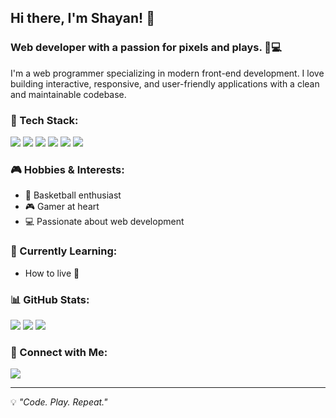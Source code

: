 ## Hi there, I'm Shayan! 👋

### Web developer with a passion for pixels and plays. 🏀💻

I'm a web programmer specializing in modern front-end development. I love building interactive, responsive, and user-friendly applications with a clean and maintainable codebase.

### 🚀 Tech Stack:

<p align="left">
  <img src="https://img.shields.io/badge/React-000000?style=for-the-badge&logo=react&logoColor=black" />
  <img src="https://img.shields.io/badge/JavaScript-000000?style=for-the-badge&logo=javascript&logoColor=black" />
  <img src="https://img.shields.io/badge/TypeScript-000000?style=for-the-badge&logo=typescript&logoColor=black" />
  <img src="https://img.shields.io/badge/CSS3-000000?style=for-the-badge&logo=css3&logoColor=black" />
  <img src="https://img.shields.io/badge/HTML5-000000?style=for-the-badge&logo=html5&logoColor=black" />
  <img src="https://img.shields.io/badge/Git-000000?style=for-the-badge&logo=git&logoColor=black" />
</p>

### 🎮 Hobbies & Interests:
- 🏀 Basketball enthusiast
- 🎮 Gamer at heart
- 💻 Passionate about web development

### 🌱 Currently Learning:
- How to live 🤯

### 📊 GitHub Stats:
<p align="left">
  <img src="https://github-readme-stats.vercel.app/api?username=Shayan&show_icons=true&bg_color=000000&text_color=ffffff&title_color=ffcc00&icon_color=ffcc00" />
  <img src="https://github-readme-streak-stats.herokuapp.com/?user=Shayan&theme=dark&background=000000" />
  <img src="https://github-readme-stats.vercel.app/api/top-langs/?username=Shayan&layout=compact&theme=dark&bg_color=000000" />
</p>

### 🔗 Connect with Me:
<p align="left">
  <a href="https://github.com/Shayan"><img src="https://img.shields.io/badge/GitHub-000000?style=for-the-badge&logo=github&logoColor=black" /></a>
</p>

---
💡 _"Code. Play. Repeat."_
